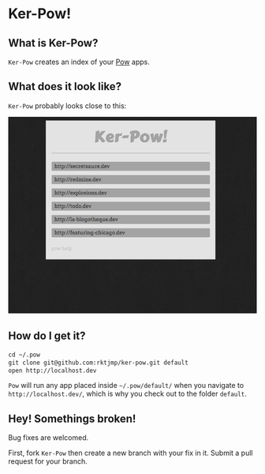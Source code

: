 # Ker-Pow!

## What is Ker-Pow?

`Ker-Pow` creates an index of your [Pow](http://pow.cx/) apps.

## What does it look like?

`Ker-Pow` probably looks close to this:

![Ker-Pow preview](https://github.com/rktjmp/ker-pow/raw/master/preview.png "Ker-Pow preview")

## How do I get it?

	cd ~/.pow
	git clone git@github.com:rktjmp/ker-pow.git default
	open http://localhost.dev

`Pow` will run any app placed inside `~/.pow/default/` when you navigate to `http://localhost.dev/`, which is why you check out to the folder `default`.

## Hey! Somethings broken!

Bug fixes are welcomed. 

First, fork `Ker-Pow` then create a new branch with your fix in it. Submit a pull request for your branch.